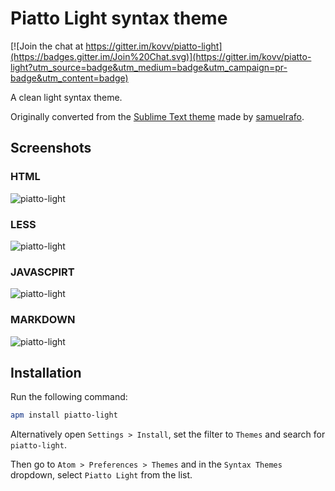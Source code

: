 # Piatto Light syntax theme

[![Join the chat at https://gitter.im/kovv/piatto-light](https://badges.gitter.im/Join%20Chat.svg)](https://gitter.im/kovv/piatto-light?utm_source=badge&utm_medium=badge&utm_campaign=pr-badge&utm_content=badge)

A clean light syntax theme.

Originally converted from the [Sublime Text theme](https://github.com/samuelrafo/piatto) made by [samuelrafo](https://github.com/samuelrafo).

## Screenshots

### HTML

![piatto-light](https://raw.githubusercontent.com/kovv/piatto-light/master/images/html.png)

### LESS

![piatto-light](https://raw.githubusercontent.com/kovv/piatto-light/master/images/less.png)

### JAVASCPIRT

![piatto-light](https://raw.githubusercontent.com/kovv/piatto-light/master/images/js.png)

### MARKDOWN

![piatto-light](https://raw.githubusercontent.com/kovv/piatto-light/master/images/md.png)

## Installation

Run the following command:

```sh
apm install piatto-light
```

Alternatively open `Settings > Install`, set the filter to `Themes` and search for `piatto-light`.

Then go to `Atom > Preferences > Themes` and in the `Syntax Themes` dropdown, select `Piatto Light` from the list.
